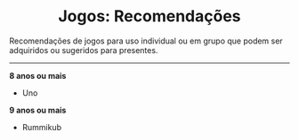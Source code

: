 <h1 align="center">Jogos: Recomendações</h1>

Recomendações de jogos para uso individual ou em grupo que podem ser adquiridos ou sugeridos para presentes.

---

**8 anos ou mais**

- Uno

**9 anos ou mais**

- Rummikub

